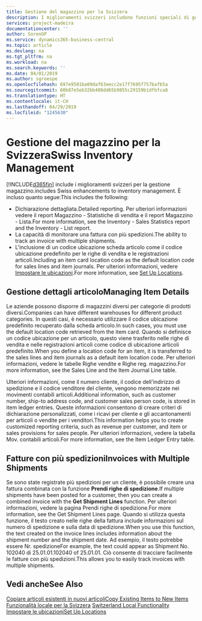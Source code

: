 ```yaml
---
title: Gestione del magazzino per la Svizzera
description: I miglioramenti svizzeri includono funzioni speciali di gestione magazzino.
services: project-madeira
documentationcenter: ''
author: SorenGP
ms.service: dynamics365-business-central
ms.topic: article
ms.devlang: na
ms.tgt_pltfrm: na
ms.workload: na
ms.search.keywords: ''
ms.date: 04/01/2019
ms.author: sgroespe
ms.openlocfilehash: 697e9501ba09daf63eecc2e17f7695f757bafb5a
ms.sourcegitcommit: 60b87e5eb32bb408dd65b9855c29159b1dfbfca8
ms.translationtype: HT
ms.contentlocale: it-CH
ms.lasthandoff: 04/29/2019
ms.locfileid: "1245630"
---
```

# <a name="swiss-inventory-management"></a><span data-ttu-id="0e457-103">Gestione del magazzino per la Svizzera</span><span class="sxs-lookup"><span data-stu-id="0e457-103">Swiss Inventory Management</span></span>
[!INCLUDE[d365fin](../../includes/d365fin_md.md)] <span data-ttu-id="0e457-104">include i miglioramenti svizzeri per la gestione magazzino.</span><span class="sxs-lookup"><span data-stu-id="0e457-104">includes Swiss enhancements to inventory management.</span></span> <span data-ttu-id="0e457-105">È incluso quanto segue:</span><span class="sxs-lookup"><span data-stu-id="0e457-105">This includes the following:</span></span>  

- <span data-ttu-id="0e457-106">Dichiarazione dettagliata.</span><span class="sxs-lookup"><span data-stu-id="0e457-106">Detailed reporting.</span></span>  <span data-ttu-id="0e457-107">Per ulteriori informazioni vedere il report Magazzino - Statistiche di vendita e il report Magazzino - Lista.</span><span class="sxs-lookup"><span data-stu-id="0e457-107">For more information, see the Inventory - Sales Statistics report and the Inventory - List report.</span></span>  
- <span data-ttu-id="0e457-108">La capacità di monitorare una fattura con più spedizioni.</span><span class="sxs-lookup"><span data-stu-id="0e457-108">The ability to track an invoice with multiple shipments.</span></span>  
- <span data-ttu-id="0e457-109">L'inclusione di un codice ubicazione scheda articolo come il codice ubicazione predefinito per le righe di vendita e le registrazioni articoli.</span><span class="sxs-lookup"><span data-stu-id="0e457-109">Including an item card location code as the default location code for sales lines and item journals.</span></span> <span data-ttu-id="0e457-110">Per ulteriori informazioni, vedere [Impostare le ubicazioni](../../inventory-how-setup-locations.md).</span><span class="sxs-lookup"><span data-stu-id="0e457-110">For more information, see [Set Up Locations](../../inventory-how-setup-locations.md).</span></span>

## <a name="managing-item-details"></a><span data-ttu-id="0e457-111">Gestione dettagli articolo</span><span class="sxs-lookup"><span data-stu-id="0e457-111">Managing Item Details</span></span>  
<span data-ttu-id="0e457-112">Le aziende possono disporre di magazzini diversi per categorie di prodotti diversi.</span><span class="sxs-lookup"><span data-stu-id="0e457-112">Companies can have different warehouses for different product categories.</span></span> <span data-ttu-id="0e457-113">In questi casi, è necessario utilizzare il codice ubicazione predefinito recuperato dalla scheda articolo.</span><span class="sxs-lookup"><span data-stu-id="0e457-113">In such cases, you must use the default location code retrieved from the item card.</span></span> <span data-ttu-id="0e457-114">Quando si definisce un codice ubicazione per un articolo, questo viene trasferito nelle righe di vendita e nelle registrazioni articoli come codice di ubicazione articoli predefinito.</span><span class="sxs-lookup"><span data-stu-id="0e457-114">When you define a location code for an item, it is transferred to the sales lines and item journals as a default item location code.</span></span> <span data-ttu-id="0e457-115">Per ulteriori informazioni, vedere le tabelle Righe vendite e Righe reg. magazzino.</span><span class="sxs-lookup"><span data-stu-id="0e457-115">For more information, see the Sales Line and the Item Journal Line table.</span></span>  

<span data-ttu-id="0e457-116">Ulteriori informazioni, come il numero cliente, il codice dell'indirizzo di spedizione e il codice venditore del cliente, vengono memorizzate nei movimenti contabili articoli.</span><span class="sxs-lookup"><span data-stu-id="0e457-116">Additional information, such as customer number, ship-to address code, and customer sales person code, is stored in item ledger entries.</span></span> <span data-ttu-id="0e457-117">Queste informazioni consentono di creare criteri di dichiarazione personalizzati, come i ricavi per cliente e gli accantonamenti per articoli o vendite per i venditori.</span><span class="sxs-lookup"><span data-stu-id="0e457-117">This information helps you to create customized reporting criteria, such as revenue per customer, and item or sales provisions for sales people.</span></span> <span data-ttu-id="0e457-118">Per ulteriori informazioni, vedere la tabella Mov. contabili articoli.</span><span class="sxs-lookup"><span data-stu-id="0e457-118">For more information, see the Item Ledger Entry table.</span></span>  

## <a name="invoices-with-multiple-shipments"></a><span data-ttu-id="0e457-119">Fatture con più spedizioni</span><span class="sxs-lookup"><span data-stu-id="0e457-119">Invoices with Multiple Shipments</span></span>  
<span data-ttu-id="0e457-120">Se sono state registrate più spedizioni per un cliente, è possibile creare una fattura combinata con la funzione **Prendi righe di spedizione**.</span><span class="sxs-lookup"><span data-stu-id="0e457-120">If multiple shipments have been posted for a customer, then you can create a combined invoice with the **Get Shipment Lines** function.</span></span> <span data-ttu-id="0e457-121">Per ulteriori informazioni, vedere la pagina Prendi righe di spedizione.</span><span class="sxs-lookup"><span data-stu-id="0e457-121">For more information, see the Get Shipment Lines page.</span></span> <span data-ttu-id="0e457-122">Quando si utilizza questa funzione, il testo creato nelle righe della fattura include informazioni sul numero di spedizione e sulla data di spedizione.</span><span class="sxs-lookup"><span data-stu-id="0e457-122">When you use this function, the text created on the invoice lines includes information about the shipment number and the shipment date.</span></span> <span data-ttu-id="0e457-123">Ad esempio, il testo potrebbe essere Nr. spedizione</span><span class="sxs-lookup"><span data-stu-id="0e457-123">For example, the text could appear as Shipment No.</span></span> <span data-ttu-id="0e457-124">102040 di 25.01.01.</span><span class="sxs-lookup"><span data-stu-id="0e457-124">102040 of 25.01.01.</span></span> <span data-ttu-id="0e457-125">Ciò consente di tracciare facilmente le fatture con più spedizioni.</span><span class="sxs-lookup"><span data-stu-id="0e457-125">This allows you to easily track invoices with multiple shipments.</span></span>  

## <a name="see-also"></a><span data-ttu-id="0e457-126">Vedi anche</span><span class="sxs-lookup"><span data-stu-id="0e457-126">See Also</span></span>  
 [<span data-ttu-id="0e457-127">Copiare articoli esistenti in nuovi articoli</span><span class="sxs-lookup"><span data-stu-id="0e457-127">Copy Existing Items to New Items</span></span>](how-to-copy-existing-items-to-new-items.md)  
 <span data-ttu-id="0e457-128">[Funzionalità locale per la Svizzera](switzerland-local-functionality.md) </span><span class="sxs-lookup"><span data-stu-id="0e457-128">[Switzerland Local Functionality](switzerland-local-functionality.md) </span></span>  
 [<span data-ttu-id="0e457-129">Impostare le ubicazioni</span><span class="sxs-lookup"><span data-stu-id="0e457-129">Set Up Locations</span></span>](../../inventory-how-setup-locations.md)
